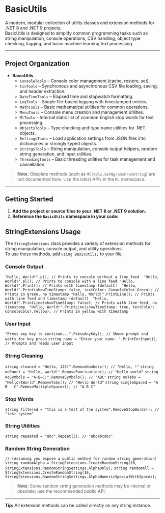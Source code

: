 # BasicUtils

A modern, modular collection of utility classes and extension methods for .NET 8 and .NET 9 projects.  
BasicUtils is designed to simplify common programming tasks such as string manipulation, console operations, CSV handling, object type checking, logging, and basic machine learning text processing.

---

## Project Organization

- **BasicUtils**
  - `ConsoleTools` – Console color management (cache, restore, set).
  - `CsvTools` – Synchronous and asynchronous CSV file loading, saving, and header extraction.
  - `DateTimeTools` – Elapsed time and stopwatch formatting.
  - `LogTools` – Simple file-based logging with timestamped entries.
  - `MathTools` – Basic mathematical utilities for common operations.
  - `MenuTools` – Console menu creation and management utilities.
  - `MlTools` – Internal static list of common English stop words for text processing.
  - `ObjectsTools` – Type checking and type name utilities for .NET objects.
  - `SettingsTools` – Load application settings from JSON files into dictionaries or strongly-typed objects.
  - `StringsTools` – String manipulation, console output helpers, random string generation, and input utilities.
  - `ThreadingTools` – Basic threading utilities for task management and cancellation.


> **Note:** Obsolete methods (such as `MlTools.GetNgramsFromString`) are not documented here. Use the latest APIs in the `ML` namespace.

---

## Getting Started

1. **Add the project or source files to your .NET 8 or .NET 9 solution.**
2. **Reference the `BasicUtils` namespace in your code:**

## StringExtensions Usage

The `StringExtensions` class provides a variety of extension methods for string manipulation, console output, and utility operations.  
To use these methods, add `using BasicUtils;` to your file.

### Console Output
`
"Hello, World!".p(); // Prints to console without a line feed 
"Hello, World!".pl(); // Prints to console with a line feed
"Hello, World!".Print(); // Prints with timestamp (default) 
"Hello, World!".Print(showTimeStamp: false, textColor: ConsoleColor.Green); // Prints in green, no timestamp
"Hello, World!".PrintLine(); // Prints with line feed and timestamp (default) 
"Hello, World!".PrintLine(showTimeStamp: false); // Prints with line feed, no timestamp 
"Hello, World!".PrintLine(showTimeStamp: true, textColor: ConsoleColor.Yellow); // Prints in yellow with timestamp
` 


### User Input
`"Press any key to continue...".PressAnyKey(); // Shows prompt and waits for key press`
`string name = "Enter your name: ".PrintForInput(); // Prompts and reads user input`

### String Cleaning
`string cleaned = "Hello, 123!".RemoveNumbers(); // "Hello, !"` 
`string noPunct = "Hello, world!".RemovePunctuation(); // "Hello world"` 
`string noSymbols = "A+B=C!".RemoveSymbols(); // "ABC"`
`string noTabs = "Hello\tWorld".RemoveTabs(); // "Hello World"` 
`string singleSpaced = "A   B   C".RemoveMultipleSpaces(); // "A B C"`

### Stop Words
`string filtered = "this is a test of the system".RemoveStopWords(); // "test system"`

### String Utilities
`string repeated = "abc".Repeat(3); // "abcabcabc"`

### Random String Generation
`// (Assuming you expose a public method for random string generation)` 
`string randomAlpha = StringExtensions.CreateRandomString(10, StringExtensions.RandomStringSettings.AlphaOnly);` 
`string randomAll = StringExtensions.CreateRandomString(16, StringExtensions.RandomStringSettings.AlphaNumericSpecialWithSpaces);`

> **Note:** Some random string generation methods may be internal or obsolete; use the recommended public API.

---

**Tip:** All extension methods can be called directly on any string instance.